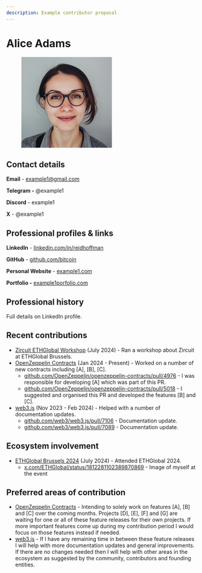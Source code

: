 ```yaml
---
description: Example contributor proposal
---
```


# Alice Adams

<div align="left">

<figure><img src="../../.gitbook/assets/profile2-240.png" alt=""><figcaption></figcaption></figure>

</div>

## **Contact details**

**Email** - example1@gmail.com

**Telegram -** @example1

**Discord** - example1

**X** - @example1



## **Professional profiles & links**

**LinkedIn** - [linkedin.com/in/reidhoffman](https://www.linkedin.com/in/reidhoffman/)

**GitHub** - [github.com/bitcoin](https://github.com/bitcoin)

**Personal Website** - [example1.com](https://example1.com)

**Portfolio -** [example1porfolio.com](https://example1portfolio.com)



## **Professional history**

Full details on LinkedIn profile.



## **Recent contributions**

* [Zircuit ETHGlobal Workshop](https://www.youtube.com/watch?v=7Cj\_rTfR4vs) (July 2024) - Ran a workshop about Zircuit at ETHGlobal Brussels.
* [OpenZeppelin Contracts](https://github.com/OpenZeppelin/openzeppelin-contracts) (Jan 2024 - Present) - Worked on a number of new contracts including \[A], \[B], \[C].
  * [github.com/OpenZeppelin/openzeppelin-contracts/pull/4976](https://github.com/OpenZeppelin/openzeppelin-contracts/pull/4976) - I was responsible for developing \[A] which was part of this PR.
  * [github.com/OpenZeppelin/openzeppelin-contracts/pull/5018](https://github.com/OpenZeppelin/openzeppelin-contracts/pull/5018) - I suggested and organised this PR and developed the features \[B] and \[C].
* [web3.js](https://github.com/web3/web3.js) (Nov 2023 - Feb 2024) - Helped with a number of documentation updates.
  * [github.com/web3/web3.js/pull/7106](https://github.com/web3/web3.js/pull/7106) - Documentation update.
  * [github.com/web3/web3.js/pull/7089](https://github.com/web3/web3.js/pull/7089) - Documentation update.



## **Ecosystem involvement**&#x20;

* [ETHGlobal Brussels 2024](https://ethglobal.com/events/brussels) (July 2024) - Attended ETHGlobal 2024.
  * [x.com/ETHGlobal/status/1812281102389870869](https://x.com/ETHGlobal/status/1812281102389870869) - Image of myself at the event



## **Preferred areas of contribution**

* [OpenZeppelin Contracts](https://github.com/OpenZeppelin/openzeppelin-contracts) - Intending to solely work on features \[A], \[B] and \[C] over the coming months. Projects \[D], \[E], \[F] and \[G] are waiting for one or all of these feature releases for their own projects. If more important features come up during my contribution period I would focus on those features instead if needed.
* [web3.js](https://github.com/web3/web3.js) - If I have any remaining time in between these feature releases I will help with more documentation updates and general improvements. If there are no changes needed then I will help with other areas in the ecosystem as suggested by the community, contributors and founding entities.
